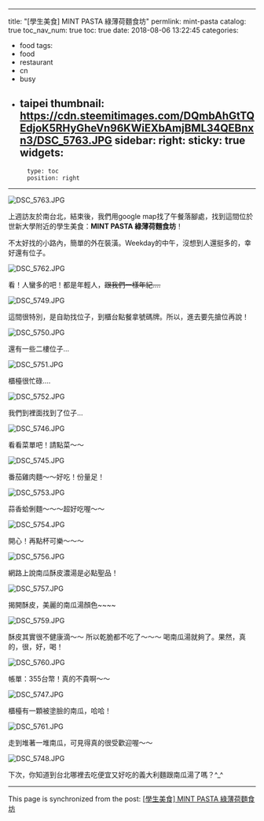 
---
title: "[學生美食] MINT PASTA 綠薄荷麵食坊"
permlink: mint-pasta
catalog: true
toc_nav_num: true
toc: true
date: 2018-08-06 13:22:45
categories:
- food
tags:
- food
- restaurant
- cn
- busy
- taipei
thumbnail: https://cdn.steemitimages.com/DQmbAhGtTQEdjoK5RHyGheVn96KWiEXbAmjBML34QEBnxn3/DSC_5763.JPG
sidebar:
    right:
        sticky: true
widgets:
    -
        type: toc
        position: right
---


![DSC_5763.JPG](https://cdn.steemitimages.com/DQmbAhGtTQEdjoK5RHyGheVn96KWiEXbAmjBML34QEBnxn3/DSC_5763.JPG)

上週訪友於南台北，結束後，我們用google map找了午餐落腳處，找到這間位於世新大學附近的學生美食：**MINT PASTA 綠薄荷麵食坊**！

不太好找的小路內，簡單的外在裝潢。Weekday的中午，沒想到人還挺多的，幸好還有位子。

![DSC_5762.JPG](https://cdn.steemitimages.com/DQmVFeyx6jvP1AkhXZJc2c6hj1MC3Dc1WApD53LYHzZDRNQ/DSC_5762.JPG)

看！人蠻多的吧！都是年輕人，<del>跟我們一樣年紀....</del>

![DSC_5749.JPG](https://cdn.steemitimages.com/DQmd7yexH7KZegm42ayYScgM3b5N8XybQgQMSAyJodNd9KU/DSC_5749.JPG)

這間很特別，是自助找位子，到櫃台點餐拿號碼牌。所以，進去要先搶位再說！

![DSC_5750.JPG](https://cdn.steemitimages.com/DQmUasv2ntG6Src6D8m8yAV5hxKgvCcpfy4bkD5h5Grtj1w/DSC_5750.JPG)

還有一些二樓位子...

![DSC_5751.JPG](https://cdn.steemitimages.com/DQmXMZLxtBkTiovXTMcRecJGCyPRsvRCqdTibisZQMLvLv8/DSC_5751.JPG)

櫃檯很忙碌....

![DSC_5752.JPG](https://cdn.steemitimages.com/DQmbEkpAvuDajwEKyfFA73cJYXejEdsLKLEVWVkvN5b7bbN/DSC_5752.JPG)

我們到裡面找到了位子...

![DSC_5746.JPG](https://cdn.steemitimages.com/DQmfBbu1MKisEjkz2uUXTTgT7AZzfdFnFX3eXUYFrrUPbB2/DSC_5746.JPG)

看看菜單吧！請點菜～～

![DSC_5745.JPG](https://cdn.steemitimages.com/DQmSf4HkWjLZVqKMmBLBXnjNougFbuw7o4GYAnwiEumFYfw/DSC_5745.JPG)

番茄雞肉麵～～好吃！份量足！

![DSC_5753.JPG](https://cdn.steemitimages.com/DQmZurzEwBp8twUiRNx6shDKxGHsUndf3qKzqxw4S3MKEEF/DSC_5753.JPG)

蒜香蛤俐麵～～～超好吃喔～～

![DSC_5754.JPG](https://cdn.steemitimages.com/DQmYLrgX46ioJEm4LtuCW9MWZXTHKxXGD4kb5mbkGn3V33a/DSC_5754.JPG)

開心！再點杯可樂～～～

![DSC_5756.JPG](https://cdn.steemitimages.com/DQmcRxa2XkEAs6MWYiAzqbwFgx6isVVXw3sNNhpFeK2Y1oa/DSC_5756.JPG)

網路上說南瓜酥皮濃湯是必點聖品！

![DSC_5757.JPG](https://cdn.steemitimages.com/DQmdP3XovXBjhv79DHgCiJ3wWdWhtHxFKGkeqNo8bTYxB5G/DSC_5757.JPG)

揭開酥皮，美麗的南瓜湯顏色~~~~

![DSC_5759.JPG](https://cdn.steemitimages.com/DQmfPTWqHh71c2okM9DXsWTKjX2VE1V8zYjEaHbngEHjQy7/DSC_5759.JPG)

酥皮其實很不健康滴～～ 所以乾脆都不吃了～～～ 喝南瓜湯就夠了。果然，真的，很，好，喝！

![DSC_5760.JPG](https://cdn.steemitimages.com/DQmSQSmWr4P3dypWVkvfw17Zpt24mJfXJbo3G881tfGyeew/DSC_5760.JPG)

帳單：355台幣！真的不貴啊～～

![DSC_5747.JPG](https://cdn.steemitimages.com/DQmR1Mvpsbt8i6CzFRqYGdeiPkbWMt1ocuxtLsVqD8aGpUw/DSC_5747.JPG)

櫃檯有一顆被塗臉的南瓜，哈哈！

![DSC_5761.JPG](https://cdn.steemitimages.com/DQmNS81QG7KveZq9aTfbT1rK1nu6ohn8z4TpTCw99TaEY6s/DSC_5761.JPG)

走到堆著一堆南瓜，可見得真的很受歡迎喔～～

![DSC_5748.JPG](https://cdn.steemitimages.com/DQmSPwVXB4s4wfmi5rU6SAG2pgKfTQN6svksW9GMXS4ptGP/DSC_5748.JPG)

下次，你知道到台北哪裡去吃便宜又好吃的義大利麵跟南瓜湯了嗎？^_^



- - -

This page is synchronized from the post: [[學生美食] MINT PASTA 綠薄荷麵食坊](https://steemit.com/@deanliu/mint-pasta)
